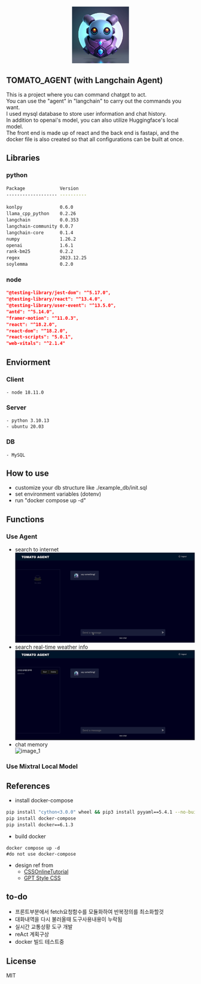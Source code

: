 <p align="center">
    <img src="./assets/logo.jpeg" width=30% height=30% />
</p>  

## TOMATO_AGENT (with Langchain Agent)     
This is a project where you can command chatgpt to act.  
You can use the "agent" in "langchain" to carry out the commands you want.  
I used mysql database to store user information and chat history.  
In addition to openai's model, you can also utilize Huggingface's local model.  
The front end is made up of react and the back end is fastapi, and the docker file is also created so that all configurations can be built at once.  
## Libraries  
### python  
```bash
Package             Version
------------------- ----------

konlpy              0.6.0
llama_cpp_python    0.2.26
langchain           0.0.353
langchain-community 0.0.7
langchain-core      0.1.4
numpy               1.26.2
openai              1.6.1
rank-bm25           0.2.2
regex               2023.12.25
soylemma            0.2.0
```
### node  
```json
"@testing-library/jest-dom": "^5.17.0",
"@testing-library/react": "^13.4.0",
"@testing-library/user-event": "^13.5.0",
"antd": "^5.14.0",
"framer-motion": "^11.0.3",
"react": "^18.2.0",
"react-dom": "^18.2.0",
"react-scripts": "5.0.1",
"web-vitals": "^2.1.4"
```
## Enviorment  
### Client 
    - node 18.11.0
### Server
    - python 3.10.13
    - ubuntu 20.03
### DB
    - MySQL


## How to use  
- customize your db structure like ./example_db/init.sql
- set environment variables (dotenv)
- run "docker compose up -d"  


## Functions  
### Use Agent
- search to internet  
![image_1](https://github.com/Oldentomato/tomato_agent/blob/main/assets/search_weather.gif)  
- search real-time weather info 
![image_1](https://github.com/Oldentomato/tomato_agent/blob/main/assets/search_google.gif)  
- chat memory  
![image_1](https://github.com/Oldentomato/tomato_agent/blob/main/assets/memory.gif)  
### Use Mixtral Local Model


## References
- install docker-compose  
```bash
pip install "cython<3.0.0" wheel && pip3 install pyyaml==5.4.1 --no-build-isolation
pip install docker-compose
pip install docker==6.1.3
```
- build docker 
```
docker compose up -d
#do not use docker-compose
```
- design ref from
    - [CSSOnlineTutorial](https://www.youtube.com/@OnlineTutorialsYT)
    - [GPT Style CSS](https://www.youtube.com/watch?v=EzkWAviyYgg)
## to-do  
- 프론트부분에서 fetch요청함수를 모듈화하여 반복정의를 최소화할것  
- 대화내역을 다시 불러올때 도구사용내용이 누락됨
- 실시간 교통상황 도구 개발
- reAct 계획구상
- docker 빌드 테스트중

## License
MIT
